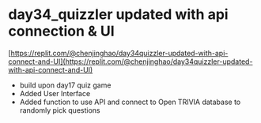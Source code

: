 # day34_quizzler updated with api connection & UI

[https://replit.com/@chenjinghao/day34quizzler-updated-with-api-connect-and-UI](https://replit.com/@chenjinghao/day34quizzler-updated-with-api-connect-and-UI)

- build upon day17 quiz game
- Added User Interface
- Added function to use API and connect to Open TRIVIA database to randomly pick questions